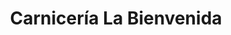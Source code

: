 ---
title: "Carnicería La Bienvenida"
url: /san-bernardo/carniceria-la-bienvenida/
shop: Metzgerei
---